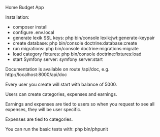 Home Budget App

Installation:

- composer install
- configure .env.local
- generate lexik SSL keys: php bin/console lexik:jwt:generate-keypair
- create database: php bin/console doctrine:database:create
- run migrations: php bin/console doctrine:migrations:migrate
- load category fixtures: php bin/console doctrine:fixtures:load
- start Symfony server: symfony server:start

Documentation is available on route /api/doc, e.g. http://localhost:8000/api/doc

Every user you create will start with balance of 5000.

Users can create categories, expenses and earnings.

Earnings and expenses are tied to users so when you request to see all expenses, they will be user specific.

Expenses are tied to categories. 

You can run the basic tests with: php bin/phpunit



